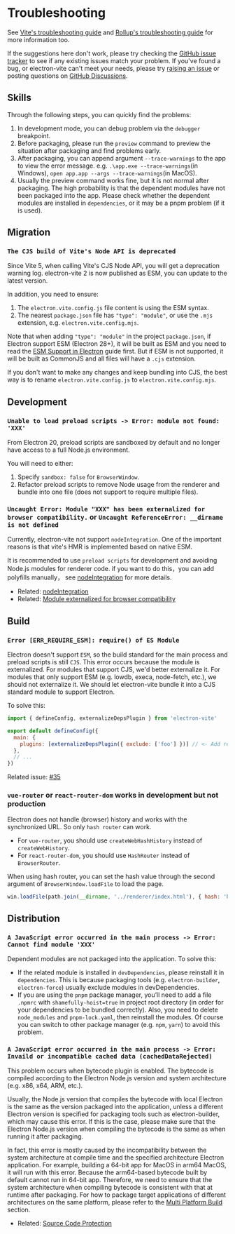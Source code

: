 # Troubleshooting

See [Vite's troubleshooting guide](https://vitejs.dev/guide/troubleshooting.html) and [Rollup's troubleshooting guide](https://rollupjs.org/troubleshooting/) for more information too.

If the suggestions here don't work, please try checking the [GitHub issue tracker](https://github.com/alex8088/electron-vite/issues) to see if any existing issues match your problem. If you've found a bug, or electron-vite can't meet your needs, please try [raising an issue](https://github.com/alex8088/electron-vite/issues) or posting questions on [GitHub Discussions](https://github.com/alex8088/electron-vite/discussions).

## Skills

Through the following steps, you can quickly find the problems:

1. In development mode, you can debug problem via the `debugger` breakpoint.
2. Before packaging, please run the `preview` command to preview the situation after packaging and find problems early.
3. After packaging, you can append argument `--trace-warnings` to the app to view the error message. e.g. `.\app.exe --trace-warnings`(in Windows), `open app.app --args --trace-warnings`(in MacOS).
4. Usually the preview command works fine, but it is not normal after packaging. The high probability is that the dependent modules have not been packaged into the app. Please check whether the dependent modules are installed in `dependencies`, or it may be a pnpm problem (if it is used).

## Migration

### `The CJS build of Vite's Node API is deprecated`

Since Vite 5, when calling Vite's CJS Node API, you will get a deprecation warning log. electron-vite 2 is now published as ESM, you can update to the latest version.

In addition, you need to ensure:

1. The `electron.vite.config.js` file content is using the ESM syntax.
2. The nearest `package.json` file has `"type": "module"`, or use the `.mjs` extension, e.g. `electron.vite.config.mjs`.

Note that when adding `"type": "module"` in the project `package.json`, if Electron support ESM (Electron 28+), it will be built as ESM and you need to read the [ESM Support in Electron](./dev.md#esm-support-in-electron) guide first. But if ESM is not supported, it will be built as CommonJS and all files will have a `.cjs` extension.

If you don't want to make any changes and keep bundling into CJS, the best way is to rename `electron.vite.config.js` to `electron.vite.config.mjs`.

## Development

### `Unable to load preload scripts -> Error: module not found: 'XXX'`

From Electron 20, preload scripts are sandboxed by default and no longer have access to a full Node.js environment.

You will need to either:

1. Specify `sandbox: false` for `BrowserWindow`.
2. Refactor preload scripts to remove Node usage from the renderer and bundle into one file (does not support to require multiple files).

### `Uncaught Error: Module "XXX" has been externalized for browser compatibility.` or `Uncaught ReferenceError: __dirname is not defined`

Currently, electron-vite not support `nodeIntegration`. One of the important reasons is that vite's HMR is implemented based on native ESM.

It is recommended to use `preload scripts` for development and avoiding Node.js modules for renderer code. if you want to do this，you can add polyfills manually， see [nodeIntegration](/guide/dev#nodeintegration) for more details.

- Related: [nodeIntegration](/guide/dev#nodeintegration)
- Related: [Module externalized for browser compatibility](https://vitejs.dev/guide/troubleshooting.html#module-externalized-for-browser-compatibility)

## Build

###  `Error [ERR_REQUIRE_ESM]: require() of ES Module`

Electron doesn't support `ESM`, so the build standard for the main process and preload scripts is still `CJS`. This error occurs because the module is externalized. For modules that support CJS, we'd better externalize it. For modules that only support ESM (e.g. lowdb, execa, node-fetch, etc.), we should not externalize it. We should let electron-vite bundle it into a CJS standard module to support Electron.

To solve this:

```js
import { defineConfig, externalizeDepsPlugin } from 'electron-vite'

export default defineConfig({
  main: {
    plugins: [externalizeDepsPlugin({ exclude: ['foo'] })] // <- Add related modules to 'exclude' option
  },
  // ...
})
```

Related issue: [#35](https://github.com/alex8088/electron-vite/issues/35)

### `vue-router` or `react-router-dom` works in development but not production

Electron does not handle (browser) history and works with the synchronized URL. So only `hash router` can work.

- For `vue-router`, you should use `createWebHashHistory` instead of `createWebHistory`.
- For `react-router-dom`, you should use `HashRouter` instead of `BrowserRouter`.

When using hash router, you can set the hash value through the second argument of `BrowserWindow.loadFile` to load the page.

```js
win.loadFile(path.join(__dirname, '../renderer/index.html'), { hash: 'home' })
```

## Distribution

### `A JavaScript error occurred in the main process -> Error: Cannot find module 'XXX'`

Dependent modules are not packaged into the application. To solve this:

- If the related module is installed in `devDependencies`, please reinstall it in `dependencies`. This is because packaging tools (e.g. `electron-builder`, `electron-force`) usually exclude modules in devDependencies.
- If you are using the `pnpm` package manager, you’ll need to add a file `.npmrc` with `shamefully-hoist=true` in project root directory (in order for your dependencies to be bundled correctly). Also, you need to delete `node_modules` and `pnpm-lock.yaml`, then reinstall the modules. Of course you can switch to other package manager (e.g. `npm`, `yarn`) to avoid this problem.

### `A JavaScript error occurred in the main process -> Error: Invaild or incompatible cached data (cachedDataRejected)`

This problem occurs when bytecode plugin is enabled. The bytecode is compiled according to the Electron Node.js version and system architecture (e.g. x86, x64, ARM, etc.).

Usually, the Node.js version that compiles the bytecode with local Electron is the same as the version packaged into the application, unless a different Electron version is specified for packaging tools such as electron-builder, which may cause this error. If this is the case, please make sure that the Electron Node.js version when compiling the bytecode is the same as when running it after packaging.

In fact, this error is mostly caused by the incompatibility between the system architecture at compile time and the specified architecture Electron application. For example, building a 64-bit app for MacOS in arm64 MacOS, it will run with this error. Because the arm64-based bytecode built by default cannot run in 64-bit app. Therefore, we need to ensure that the system architecture when compiling bytecode is consistent with that at runtime after packaging. For how to package target applications of different architectures on the same platform, please refer to the [Multi Platform Build](/guide/source-code-protection#multi-platform-build) section.

- Related: [Source Code Protection](/guide/source-code-protection)
